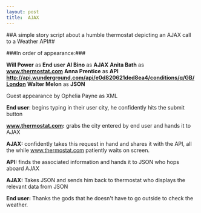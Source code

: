 ```yaml
---
layout: post
title:  AJAX
---
```

##A simple story script about a humble thermostat depicting an AJAX call to a Weather API##

###In order of appearance:###

**Will Power** as **End user**
**Al Bino** as **AJAX**
**Anita Bath** as **www.thermostat.com**
**Anna Prentice** as **API http://api.wunderground.com/api/e0d820621ded8ea4/conditions/q/GB/London**
**Walter Melon** as **JSON**

Guest appearance by Ophelia Payne as XML


**End user**: begins typing in their user city, he confidently hits the submit button

**www.thermostat.com:** grabs the city entered by end user and hands it to AJAX

**AJAX:** confidently takes this request in hand and shares it with the API, all the while www.thermostat.com patiently waits on screen.

**API:** finds the associated information and hands it to JSON who hops aboard AJAX

**AJAX:** Takes JSON and sends him back to thermostat who displays the relevant data from JSON

**End user:** Thanks the gods that he doesn't have to go outside to check the weather.


